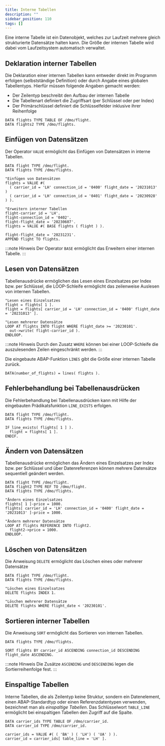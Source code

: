 ```yaml
---
title: Interne Tabellen
description: ""
sidebar_position: 110
tags: []
---
```


Eine interne Tabelle ist ein Datenobjekt, welches zur Laufzeit mehrere gleich strukturierte Datensätze halten kann. Die Größe der internen Tabelle wird dabei vom Laufzeitsystem automatisch verwaltet.

## Deklaration interner Tabellen

Die Deklaration einer internen Tabellen kann entweder direkt im Programm erfolgen (selbstständige Definition) oder durch Angabe eines globalen Tabellentyps. Hierfür müssen folgende Angaben gemacht werden:

- Der Zeilentyp beschreibt den Aufbau der internen Tabelle
- Die Tabellenart definiert die Zugriffsart (per Schlüssel oder per Index)
- Der Primärschlüssel definiert die Schlüsselfelder inklusive ihrer Reihenfolge

```abap showLineNumbers
DATA flights TYPE TABLE OF /dmo/flight.
DATA flights2 TYPE /dmo/flights.
```

## Einfügen von Datensätzen

Der Operator `VALUE` ermöglicht das Einfügen von Datensätzen in interne Tabellen.

```abap showLineNumbers
DATA flight TYPE /dmo/flight.
DATA flights TYPE /dmo/flights.

"Einfügen von Datensätzen
flights = VALUE #(
  ( carrier_id = 'LH' connection_id = '0400' flight_date = '20231013' )
  ( carrier_id = 'LH' connection_id = '0401' flight_date = '20230928' ) ).

"Erweitern interner Tabellen
flight-carrier_id = 'LH'.
flight-connection_id = '0402'.
flight-flight_date = '20230607'.
flights = VALUE #( BASE flights ( flight ) ).

flight-flight_date = '20231231'.
APPEND flight TO flights.
```

:::note Hinweis
Der Operator `BASE` ermöglicht das Erweitern einer internen Tabelle.
:::

## Lesen von Datensätzen

Tabellenausdrücke ermöglichen das Lesen eines Einzelsatzes per Index bzw. per Schlüssel, die LOOP-Schleife ermöglicht das zeilenweise Auslesen von internen Tabellen.

```abap showLineNumbers
"Lesen eines Einzelsatzes
flight = flights[ 1 ].
flight = flights[ carrier_id = 'LH' connection_id = '0400' flight_date = '20231013' ].

"Lesen mehrerer Datensätze
LOOP AT flights INTO flight WHERE flight_date >= '20230101'.
  out->write( flight-carrier_id ).
ENDLOOP.
```

:::note Hinweis
Durch den Zusatz `WHERE` können bei einer LOOP-Schleife die auszulesenden Zeilen eingeschränkt werden.
:::

Die eingebaute ABAP-Funktion `LINES` gibt die Größe einer internen Tabelle zurück.

```abap showLineNumbers
DATA(number_of_flights) = lines( flights ).
```

## Fehlerbehandlung bei Tabellenausdrücken

Die Fehlerbehandlung bei Tabellenausdrücken kann mit Hilfe der eingebauten Prädikatsfunktion `LINE_EXISTS` erfolgen.

```abap showLineNumbers
DATA flight TYPE /dmo/flight.
DATA flights TYPE /dmo/flights.

IF line_exists( flights[ 1 ] ).
  flight = flights[ 1 ].
ENDIF.
```

## Ändern von Datensätzen

Tabellenausdrücke ermöglichen das Ändern eines Einzelsatzes per Index bzw. per Schlüssel und über Datenreferenzen können mehrere Datensätze sequentiell geändert werden.

```abap showLineNumbers
DATA flight TYPE /dmo/flight.
DATA flight2 TYPE REF TO /dmo/flight.
DATA flights TYPE /dmo/flights.

"Ändern eines Einzelsatzes
flights[ 1 ]-price = 1000.
flights[ carrier_id = 'LH' connection_id = '0400' flight_date = '20231013' ]-price = 1000.

"Ändern mehrerer Datensätze
LOOP AT flights REFERENCE INTO flight2.
  flight2->price = 1000.
ENDLOOP.
```

## Löschen von Datensätzen

Die Anweisung `DELETE` ermöglicht das Löschen eines oder mehrerer Datensätze

```abap showLineNumbers
DATA flight TYPE /dmo/flight.
DATA flights TYPE /dmo/flights.

"Löschen eines Einzelsatzes
DELETE flights INDEX 1.

"Löschen mehrerer Datensätze
DELETE flights WHERE flight_date < '20230101'.
```

## Sortieren interner Tabellen

Die Anweisung `SORT` ermöglicht das Sortieren von internen Tabellen.

```abap showLineNumbers
DATA flights TYPE /dmo/flights.

SORT flights BY carrier_id ASCENDING connection_id DESCENDING flight_date ASCENDING.
```

:::note Hinweis
Die Zusätze `ASCENDING` und `DESCENDING` legen die Sortierreihenfolge fest.
:::

## Einspaltige Tabellen

Interne Tabellen, die als Zeilentyp keine Struktur, sondern ein Datenelement, einen ABAP-Standardtyp oder einen Referenzdatentypen verwenden, bezeichnet man als _einspaltige Tabellen_. Das Schlüsselwort `TABLE_LINE` ermöglicht bei einspaltigen Tabellen den
Zugriff auf die Spalte.

```abap
DATA carrier_ids TYPE TABLE OF /dmo/carrier_id.
DATA carrier_id TYPE /dmo/carrier_id.

carrier_ids = VALUE #( ( 'BA' ) ( 'LH') ( 'UA' ) ).
carrier_id = carrier_ids[ table_line = 'LH' ].
```
